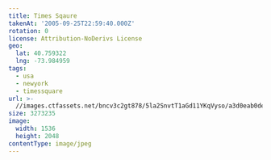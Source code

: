 ```yaml
---
title: Times Sqaure
takenAt: '2005-09-25T22:59:40.000Z'
rotation: 0
license: Attribution-NoDerivs License
geo:
  lat: 40.759322
  lng: -73.984959
tags:
  - usa
  - newyork
  - timessquare
url: >-
  //images.ctfassets.net/bncv3c2gt878/5la2SnvtT1aGd11YKqVyso/a3d0eab0de06137b7c1171d894bdbf60/times-sqaure_4325580348_o
size: 3273235
image:
  width: 1536
  height: 2048
contentType: image/jpeg
---
```


